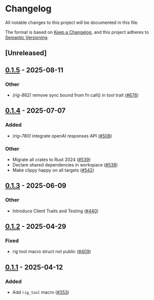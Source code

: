 # Changelog

All notable changes to this project will be documented in this file.

The format is based on [Keep a Changelog](https://keepachangelog.com/en/1.0.0/),
and this project adheres to [Semantic Versioning](https://semver.org/spec/v2.0.0.html).

## [Unreleased]

## [0.1.5](https://github.com/quangIO/rig/compare/rig-derive-v0.1.4...rig-derive-v0.1.5) - 2025-08-11

### Other

- *(rig-862)* remove sync bound from fn call() in tool trait ([#678](https://github.com/quangIO/rig/pull/678))

## [0.1.4](https://github.com/0xPlaygrounds/rig/compare/rig-derive-v0.1.3...rig-derive-v0.1.4) - 2025-07-07

### Added

- *(rig-780)* integrate openAI responses API ([#508](https://github.com/0xPlaygrounds/rig/pull/508))

### Other

- Migrate all crates to Rust 2024 ([#539](https://github.com/0xPlaygrounds/rig/pull/539))
- Declare shared dependencies in workspace ([#538](https://github.com/0xPlaygrounds/rig/pull/538))
- Make clippy happy on all targets ([#542](https://github.com/0xPlaygrounds/rig/pull/542))

## [0.1.3](https://github.com/0xPlaygrounds/rig/compare/rig-derive-v0.1.2...rig-derive-v0.1.3) - 2025-06-09

### Other

- Introduce Client Traits and Testing ([#440](https://github.com/0xPlaygrounds/rig/pull/440))

## [0.1.2](https://github.com/0xPlaygrounds/rig/compare/rig-derive-v0.1.1...rig-derive-v0.1.2) - 2025-04-29

### Fixed

- rig tool macro struct not public ([#409](https://github.com/0xPlaygrounds/rig/pull/409))

## [0.1.1](https://github.com/0xPlaygrounds/rig/compare/rig-derive-v0.1.0...rig-derive-v0.1.1) - 2025-04-12

### Added

- Add `rig_tool` macro ([#353](https://github.com/0xPlaygrounds/rig/pull/353))

